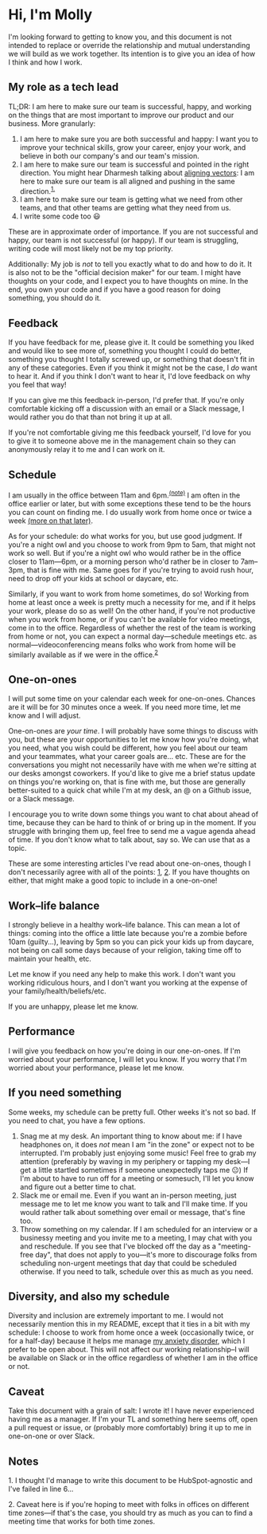 # Hi, I'm Molly

I'm looking forward to getting to know you, and this document is not intended to replace or override the relationship and mutual understanding we will build as we work together. Its intention is to give you an idea of how I think and how I work.

## My role as a tech lead
TL;DR: I am here to make sure our team is successful, happy, and working on the things that are most important to improve our product and our business. More granularly:

1. I am here to make sure you are both successful and happy: I want you to improve your technical skills, grow your career, enjoy your work, and believe in both our company's and our team's mission.
2. I am here to make sure our team is successful and pointed in the right direction. You might hear Dharmesh talking about [aligning vectors](https://thinkgrowth.org/what-elon-musk-taught-me-about-growing-a-business-c2c173f5bff3): I am here to make sure our team is all aligned and pushing in the same direction.<sup><a href="#note1">1.</a></sup>
3. I am here to make sure our team is getting what we need from other teams, and that other teams are getting what they need from us.
4. I write some code too :smiley:

These are in approximate order of importance. If you are not successful and happy, our team is not successful (or happy). If our team is struggling, writing code will most likely not be my top priority.

Additionally: My job is *not* to tell you exactly what to do and how to do it. It is also not to be the "official decision maker" for our team. I might have thoughts on your code, and I expect you to have thoughts on mine. In the end, you own your code and if you have a good reason for doing something, you should do it.

## Feedback
If you have feedback for me, please give it. It could be something you liked and would like to see more of, something you thought I could do better, something you thought I totally screwed up, or something that doesn't fit in any of these categories. Even if you think it might not be the case, I *do* want to hear it. And if you think I don't want to hear it, I'd love feedback on why you feel that way!

If you can give me this feedback in-person, I'd prefer that. If you're only comfortable kicking off a discussion with an email or a Slack message, I would rather you do that than not bring it up at all.

If you're not comfortable giving me this feedback yourself, I'd love for you to give it to someone above me in the management chain so they can anonymously relay it to me and I can work on it.

## Schedule
I am usually in the office between 11am and 6pm.<sup><a href="#diversity">(note)</a></sup> I am often in the office earlier or later, but with some exceptions these tend to be the hours you can count on finding me. I do usually work from home once or twice a week <a href="#diversity">(more on that later)</a>.

As for your schedule: do what works for you, but use good judgment. If you're a night owl and you choose to work from 9pm to 5am, that might not work so well. But if you're a night owl who would rather be in the office closer to 11am—6pm, or a morning person who'd rather be in closer to 7am–3pm, that is fine with me. Same goes for if you're trying to avoid rush hour, need to drop off your kids at school or daycare, etc.

Similarly, if you want to work from home sometimes, do so! Working from home at least once a week is pretty much a necessity for me, and if it helps your work, please do so as well! On the other hand, if you're not productive when you work from home, or if you can't be available for video meetings, come in to the office. Regardless of whether the rest of the team is working from home or not, you can expect a normal day—schedule meetings etc. as normal—videoconferencing means folks who work from home will be similarly available as if we were in the office.<sup><a href="#note2">2</a></sup>

## One-on-ones
I will put some time on your calendar each week for one-on-ones. Chances are it will be for 30 minutes once a week. If you need more time, let me know and I will adjust.

One-on-ones are *your time*. I will probably have some things to discuss with you, but these are your opportunities to let me know how you're doing, what you need, what you wish could be different, how you feel about our team and your teammates, what your career goals are... etc. These are for the conversations you might not necessarily have with me when we're sitting at our desks amongst coworkers. If you'd like to give me a brief status update on things you're working on, that is fine with me, but those are generally better-suited to a quick chat while I'm at my desk, an @ on a Github issue, or a Slack message.

I encourage you to write down some things you want to chat about ahead of time, because they can be hard to think of or bring up in the moment. If you struggle with bringing them up, feel free to send me a vague agenda ahead of time. If you don't know what to talk about, say so. We can use that as a topic.

These are some interesting articles I've read about one-on-ones, though I don't necessarily agree with all of the points: [1](https://getlighthouse.com/blog/effective-1-on-1-meetings/), [2](https://medium.com/@mrabkin/the-art-of-the-awkward-1-1-f4e1dcbd1c5c). If you have thoughts on either, that might make a good topic to include in a one-on-one!

## Work–life balance
I strongly believe in a healthy work–life balance. This can mean a lot of things: coming into the office a little late because you're a zombie before 10am (guilty...), leaving by 5pm so you can pick your kids up from daycare, not being on call some days because of your religion, taking time off to maintain your health, etc.

Let me know if you need any help to make this work. I don't want you working ridiculous hours, and I don't want you working at the expense of your family/health/beliefs/etc.

If you are unhappy, please let me know.

## Performance
I will give you feedback on how you're doing in our one-on-ones. If I'm worried about your performance, I will let you know. If you worry that I'm worried about your performance, please let me know.

## If you need something
Some weeks, my schedule can be pretty full. Other weeks it's not so bad. If you need to chat, you have a few options.

1. Snag me at my desk. An important thing to know about me: if I have headphones on, it does *not* mean I am "in the zone" or expect not to be interrupted. I'm probably just enjoying some music! Feel free to grab my attention (preferably by waving in my periphery or tapping my desk—I get a little startled sometimes if someone unexpectedly taps me :neutral_face:) If I'm about to have to run off for a meeting or somesuch, I'll let you know and figure out a better time to chat.
2. Slack me or email me. Even if you want an in-person meeting, just message me to let me know you want to talk and I'll make time. If you would rather talk about something over email or message, that's fine too.
3. Throw something on my calendar. If I am scheduled for an interview or a businessy meeting and you invite me to a meeting, I may chat with you and reschedule. If you see that I've blocked off the day as a "meeting-free day", that does not apply to you—it's more to discourage folks from scheduling non-urgent meetings that day that could be scheduled otherwise. If you need to talk, schedule over this as much as you need.

## <a id="diversity">Diversity, and also my schedule</a>
Diversity and inclusion are extremely important to me. I would not necessarily mention this in my README, except that it ties in a bit with my schedule: I choose to work from home once a week (occasionally twice, or for a half-day) because it helps me manage [my anxiety disorder](https://adaa.org/understanding-anxiety/generalized-anxiety-disorder-gad#), which I prefer to be open about. This will not affect our working relationship–I will be available on Slack or in the office regardless of whether I am in the office or not.

## Caveat
Take this document with a grain of salt: I wrote it! I have never experienced having me as a manager. If I'm your TL and something here seems off, open a pull request or issue, or (probably more comfortably) bring it up to me in one-on-one or over Slack.

## Notes

<a id="note1">1.</a> I thought I'd manage to write this document to be HubSpot-agnostic and I've failed in line 6...

<a id="note2">2.</a> Caveat here is if you're hoping to meet with folks in offices on different time zones—if that's the case, you should try as much as you can to find a meeting time that works for both time zones.
